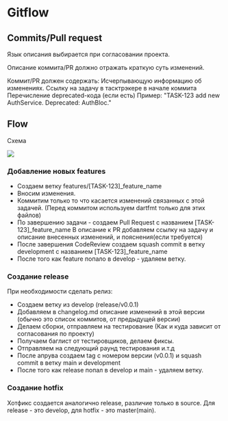 # Gitflow

## Commits/Pull request
Язык описания выбирается при согласовании проекта.

Описание коммита/PR должно отражать краткую суть изменений.

Коммит/PR должен содержать:
Исчерпывающую информацию об изменениях.
Ссылку на задачу в тасктрэкере в начале коммита
Перечисление deprecated-кода (если есть)
Пример: "TASK-123 add new AuthService. Deprecated: AuthBloc."

## Flow

Схема

![](https://github.com/smmarty/friflex_mobile_uikit/blob/master/docs/images/gitflow.png)

### Добавление новых features
 - Создаем ветку features/[TASK-123]_feature_name
 - Вносим изменения.
 - Коммитим только то что касается изменений связанных с этой задачей.
   (Перед коммитом используем dartfmt только для этих файлов)
 - По завершению задачи - создаем Pull Request с названием [TASK-123]_feature_name
   В описание к PR добавляем ссылку на задачу и описание внесенных изменений, и пояснения(если требуется)
 - После завершения CodeReview создаем squash commit в ветку development с названием [TASK-123]_feature_name
 - После того как feature попало в develop - удаляем ветку.

### Создание release
  При необходимости сделать релиз:
  - Создаем ветку из develop (release/v0.0.1)
  - Добавляем в changelog.md описание изменений в этой версии (обычно это список коммитов, от предыдущей версии)
  - Делаем сборки, отправляем на тестирование (Как и куда зависит от согласования по проекту)
  - Получаем баглист от тестировщиков, делаем фиксы.
  - Отправляем на следующий раунд тестирования и.т.д
  - После апрува создаем tag c номером версии (v0.0.1) и squash commit в ветку main и development
  - После того как release попал в develop и main - удаляем ветку.

### Создание hotfix
  Хотфикс создается аналогично release, различие только в source. Для release - это develop,
  для hotfix - это master(main).

